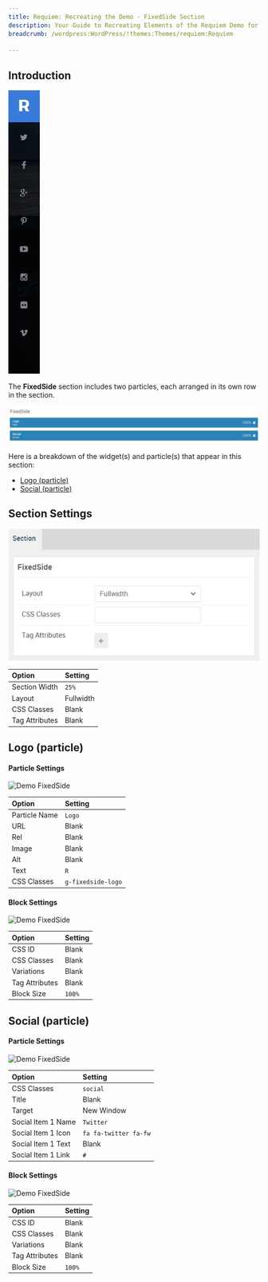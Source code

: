 ```yaml
---
title: Requiem: Recreating the Demo - FixedSide Section
description: Your Guide to Recreating Elements of the Requiem Demo for WordPress
breadcrumb: /wordpress:WordPress/!themes:Themes/requiem:Requiem

---
```


## Introduction

![](assets/demo_1.jpeg)

The **FixedSide** section includes two particles, each arranged in its own row in the section.

![](assets/home_fixedside.jpeg)

Here is a breakdown of the widget(s) and particle(s) that appear in this section:

* [Logo (particle)](#logo-(particle))
* [Social (particle)](#social-(particle))


## Section Settings

![](assets/demo_fixedside_settings.jpeg)

| Option         | Setting   |
| :-----         | :-----    |
| Section Width  | `25%`     |
| Layout         | Fullwidth |
| CSS Classes    | Blank     |
| Tag Attributes | Blank     |

## Logo (particle)

#### Particle Settings

![Demo FixedSide](demo_fixedside_1.jpeg)

| Option        | Setting            |
| :-----        | :-----             |
| Particle Name | `Logo`             |
| URL           | Blank              |
| Rel           | Blank              |
| Image         | Blank              |
| Alt           | Blank              |
| Text          | `R`                |
| CSS Classes   | `g-fixedside-logo` |

#### Block Settings

![Demo FixedSide](demo_fixedside_2.jpeg)

| Option         | Setting |
| :-----         | :-----  |
| CSS ID         | Blank   |
| CSS Classes    | Blank   |
| Variations     | Blank   |
| Tag Attributes | Blank   |
| Block Size     | `100%`  |

## Social (particle)

#### Particle Settings

![Demo FixedSide](demo_fixedside_3.jpeg)

| Option             | Setting               |
| :-----             | :-----                |
| CSS Classes        | `social`              |
| Title              | Blank                 |
| Target             | New Window            |
| Social Item 1 Name | `Twitter`             |
| Social Item 1 Icon | `fa fa-twitter fa-fw` |
| Social Item 1 Text | Blank                 |
| Social Item 1 Link | `#`                   |

#### Block Settings

![Demo FixedSide](demo_fixedside_4.jpeg)

| Option         | Setting |
| :-----         | :-----  |
| CSS ID         | Blank   |
| CSS Classes    | Blank   |
| Variations     | Blank   |
| Tag Attributes | Blank   |
| Block Size     | `100%`  |
